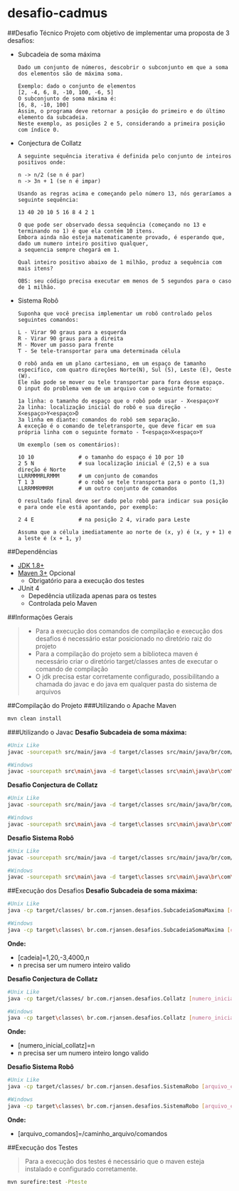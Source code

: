 # desafio-cadmus

##Desafio Técnico
  Projeto com objetivo de implementar uma proposta de 3 desafios:
  - Subcadeia de soma máxima
    ```
    Dado um conjunto de números, descobrir o subconjunto em que a soma dos elementos são de máxima soma. 
    
    Exemplo: dado o conjunto de elementos 
    [2, -4, 6, 8, -10, 100, -6, 5]
    O subconjunto de soma máxima é:
    [6, 8, -10, 100]
    Assim, o programa deve retornar a posição do primeiro e do último elemento da subcadeia. 
    Neste exemplo, as posições 2 e 5, considerando a primeira posição com índice 0.
    ```

  - Conjectura de Collatz
    ```
    A seguinte sequência iterativa é definida pelo conjunto de inteiros positivos onde:

    n -> n/2 (se n é par) 
    n -> 3n + 1 (se n é impar)

    Usando as regras acima e começando pelo número 13, nós geraríamos a seguinte sequência:

    13 40 20 10 5 16 8 4 2 1

    O que pode ser observado dessa sequência (começando no 13 e terminando no 1) é que ela contém 10 itens. 
    Embora ainda não esteja matematicamente provado, é esperando que, dado um numero inteiro positivo qualquer, 
    a sequencia sempre chegará em 1.

    Qual inteiro positivo abaixo de 1 milhão, produz a sequência com mais itens?

    OBS: seu código precisa executar em menos de 5 segundos para o caso de 1 milhão.
    ```
    
  - Sistema Robô
    ```
    Suponha que você precisa implementar um robô controlado pelos seguintes comandos:
    
    L - Virar 90 graus para a esquerda
    R - Virar 90 graus para a direita
    M - Mover um passo para frente
    T - Se tele-transportar para uma determinada célula 
    
    O robô anda em um plano cartesiano, em um espaço de tamanho especifico, com quatro direções Norte(N), Sul (S), Leste (E), Oeste (W). 
    Ele não pode se mover ou tele transportar para fora desse espaço. 
    O input do problema vem de um arquivo com o seguinte formato:
    
    1a linha: o tamanho do espaço que o robô pode usar - X<espaço>Y
    2a linha: localização inicial do robô e sua direção - X<espaço>Y<espaço>D
    3a linha em diante: comandos do robô sem separação. 
    A exceção é o comando de teletransporte, que deve ficar em sua própria linha com o seguinte formato - T<espaço>X<espaço>Y
    
    Um exemplo (sem os comentários):
    
    10 10              # o tamanho do espaço é 10 por 10
    2 5 N              # sua localização inicial é (2,5) e a sua direção é Norte
    LLRRMMMRLRMMM      # um conjunto de comandos
    T 1 3              # o robô se tele transporta para o ponto (1,3)
    LLRRMMRMMRM        # um outro conjunto de comandos
    
    O resultado final deve ser dado pelo robô para indicar sua posição e para onde ele está apontando, por exemplo:
    
    2 4 E              # na posição 2 4, virado para Leste
    
    Assuma que a célula imediatamente ao norte de (x, y) é (x, y + 1) e a leste é (x + 1, y)
    ```

##Dependências
- [JDK 1.8+](http://www.oracle.com/technetwork/java/javase/downloads/jdk8-downloads-2133151.html)
- [Maven 3+](http://maven.apache.org/download.cgi) Opcional
  - Obrigatório para a execução dos testes  
- JUnit 4 
  - Depedência utilizada apenas para os testes
  - Controlada pelo Maven

##Informações Gerais
> - Para a execução dos comandos de compilação e execução dos desafios é necessário estar posicionado no diretório raiz do projeto
> - Para a compilação do projeto sem a biblioteca maven é necessário criar o diretório target/classes antes de executar o comando de compilação
> - O jdk precisa estar corretamente configurado, possibilitando a chamada do javac e do java em qualquer pasta do sistema de arquivos

##Compilação do Projeto
###Utilizando o Apache Maven
```sh
mvn clean install
```

###Utilizando o Javac
**Desafio Subcadeia de soma máxima:**
```sh
#Unix Like
javac -sourcepath src/main/java -d target/classes src/main/java/br/com/rjansen/desafios/SubcadeiaSomaMaxima.java

#Windows
javac -sourcepath src\main\java -d target\classes src\main\java\br\com\rjansen\desafios\SubcadeiaSomaMaxima.java
```

**Desafio Conjectura de Collatz**
```sh
#Unix Like
javac -sourcepath src/main/java -d target/classes src/main/java/br/com/rjansen/desafios/Collatz.java

#Windows
javac -sourcepath src\main\java -d target\classes src\main\java\br\com\rjansen\desafios\Collatz.java
```

**Desafio Sistema Robô**
```sh
#Unix Like
javac -sourcepath src/main/java -d target/classes src/main/java/br/com/rjansen/desafios/SistemaRobo.java

#Windows
javac -sourcepath src\main\java -d target\classes src\main\java\br\com\rjansen\desafios\SistemaRobo.java
```

##Execução dos Desafios
**Desafio Subcadeia de soma máxima:**
```sh
#Unix Like
java -cp target/classes/ br.com.rjansen.desafios.SubcadeiaSomaMaxima [cadeia]

#Windows
java -cp target\classes\ br.com.rjansen.desafios.SubcadeiaSomaMaxima [cadeia]
```
**Onde:**
- [cadeia]=1,20,-3,4000,n
- n precisa ser um numero inteiro valido

**Desafio Conjectura de Collatz**
```sh
#Unix Like
java -cp target/classes/ br.com.rjansen.desafios.Collatz [numero_inicial_collatz]

#Windows
java -cp target\classes\ br.com.rjansen.desafios.Collatz [numero_inicial_collatz]
```
**Onde:**
- [numero_inicial_collatz]=n
- n precisa ser um numero inteiro longo valido

**Desafio Sistema Robô**
```sh
#Unix Like
java -cp target/classes/ br.com.rjansen.desafios.SistemaRobo [arquivo_comandos]

#Windows
java -cp target\classes\ br.com.rjansen.desafios.SistemaRobo [arquivo_comandos]
```
**Onde:**
- [arquivo_comandos]=/caminho_arquivo/comandos

##Execução dos Testes
> Para a execução dos testes é necessário que o maven esteja instalado e configurado corretamente.

```sh
mvn surefire:test -Pteste
```
